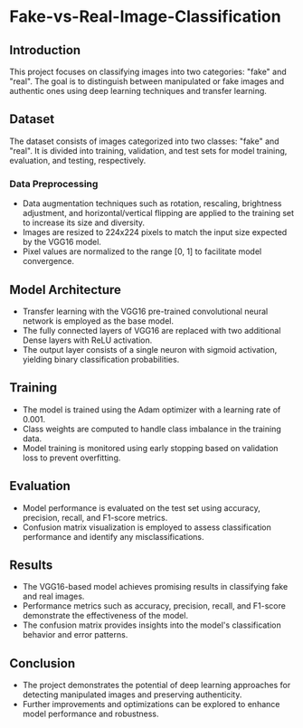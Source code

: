 # Fake-vs-Real-Image-Classification

## Introduction

This project focuses on classifying images into two categories: "fake" and "real". The goal is to distinguish between manipulated or fake images and authentic ones using deep learning techniques and transfer learning.

## Dataset

The dataset consists of images categorized into two classes: "fake" and "real". It is divided into training, validation, and test sets for model training, evaluation, and testing, respectively. 

### Data Preprocessing

- Data augmentation techniques such as rotation, rescaling, brightness adjustment, and horizontal/vertical flipping are applied to the training set to increase its size and diversity.
- Images are resized to 224x224 pixels to match the input size expected by the VGG16 model.
- Pixel values are normalized to the range [0, 1] to facilitate model convergence.

## Model Architecture

- Transfer learning with the VGG16 pre-trained convolutional neural network is employed as the base model.
- The fully connected layers of VGG16 are replaced with two additional Dense layers with ReLU activation.
- The output layer consists of a single neuron with sigmoid activation, yielding binary classification probabilities.

## Training

- The model is trained using the Adam optimizer with a learning rate of 0.001.
- Class weights are computed to handle class imbalance in the training data.
- Model training is monitored using early stopping based on validation loss to prevent overfitting.

## Evaluation

- Model performance is evaluated on the test set using accuracy, precision, recall, and F1-score metrics.
- Confusion matrix visualization is employed to assess classification performance and identify any misclassifications.

## Results

- The VGG16-based model achieves promising results in classifying fake and real images.
- Performance metrics such as accuracy, precision, recall, and F1-score demonstrate the effectiveness of the model.
- The confusion matrix provides insights into the model's classification behavior and error patterns.

## Conclusion

- The project demonstrates the potential of deep learning approaches for detecting manipulated images and preserving authenticity.
- Further improvements and optimizations can be explored to enhance model performance and robustness.
